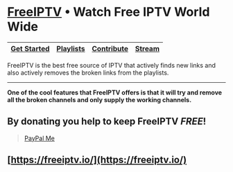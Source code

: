 # [FreeIPTV](https://freeiptv.io/) • Watch Free IPTV World Wide

| [Get Started](https://freeiptv.io/) | [Playlists](https://freeiptv.io/playlists/) | [Contribute](https://freeiptv.io/contribute/) | [Stream](https://freeiptv.io/stream/) |
| ---- | ---- | ---- | ---- |

FreeIPTV is the best free source of IPTV that actively finds new links and also actively removes the broken links from the playlists.

----

**One of the cool features that FreeIPTV offers is that it will try and remove all the broken channels and only supply the working channels.**

## By donating you help to keep FreeIPTV *FREE*!

> [PayPal Me](https://paypal.me/Rampaigh)

## [https://freeiptv.io/](https://freeiptv.io/)

